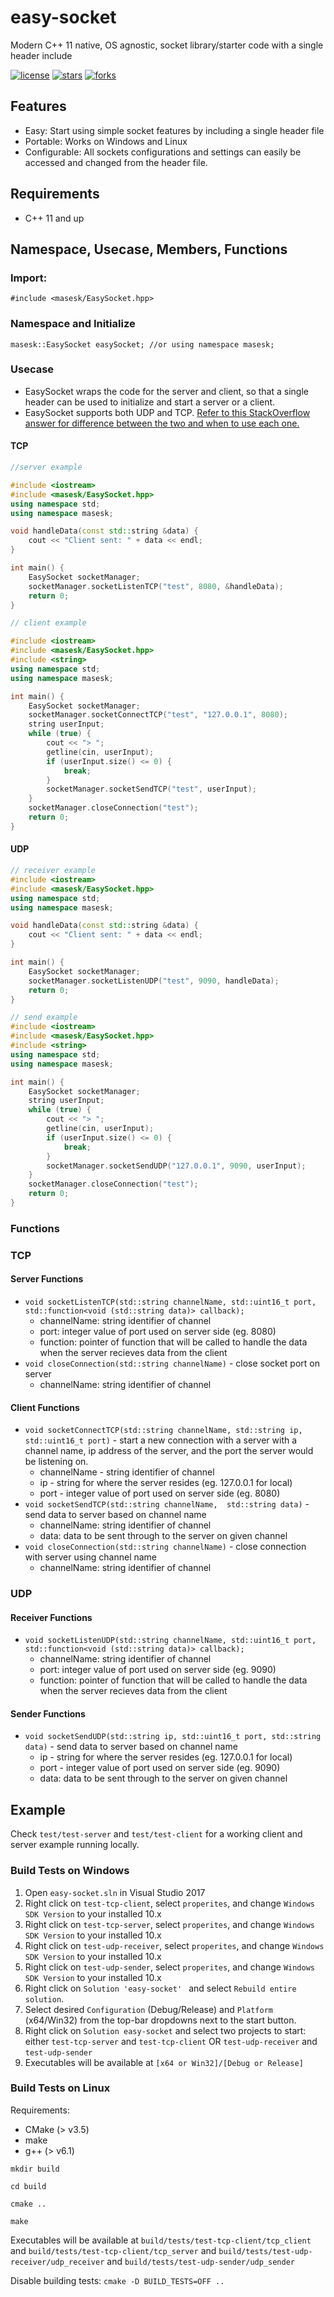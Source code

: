 # easy-socket
Modern C++ 11 native, OS agnostic, socket library/starter code with a single header include

[![license](https://img.shields.io/github/license/masesk/easy-socket.svg)](https://github.com/masesk/easy-socket/blob/master/LICENSE)
[![stars](https://img.shields.io/github/stars/masesk/easy-socket.svg?style=social)](https://github.com/masesk/easy-socket/stargazers)
[![forks](https://img.shields.io/github/forks/masesk/easy-socket?style=social)](https://github.com/masesk/easy-socket/network/members)

## Features
* Easy: Start using simple socket features by including a single header file
* Portable: Works on Windows and Linux
* Configurable: All sockets configurations and settings can easily be accessed and changed from the header file.

## Requirements
* C++ 11 and up

## Namespace, Usecase, Members, Functions

### Import:
```
#include <masesk/EasySocket.hpp>
```

### Namespace and Initialize

```
masesk::EasySocket easySocket; //or using namespace masesk;
```

### Usecase
* EasySocket wraps the code for the server and client, so that a single header can be used to initialize and start a server or a client.
* EasySocket supports both UDP and TCP. [Refer to this StackOverflow answer for difference between the two and when to use each one.](https://stackoverflow.com/questions/1099672/when-is-it-appropriate-to-use-udp-instead-of-tcp#answer-1099734)
#### TCP
```cpp
//server example 

#include <iostream>
#include <masesk/EasySocket.hpp>
using namespace std;
using namespace masesk;

void handleData(const std::string &data) {
	cout << "Client sent: " + data << endl;
}

int main() {
	EasySocket socketManager;
	socketManager.socketListenTCP("test", 8080, &handleData);
	return 0;
}
```

```cpp
// client example

#include <iostream>
#include <masesk/EasySocket.hpp>
#include <string>
using namespace std;
using namespace masesk;

int main() {
	EasySocket socketManager;
	socketManager.socketConnectTCP("test", "127.0.0.1", 8080);
	string userInput;
	while (true) {
		cout << "> ";
		getline(cin, userInput);
		if (userInput.size() <= 0) {
			break;
		}
		socketManager.socketSendTCP("test", userInput);
	}
	socketManager.closeConnection("test");
	return 0;
}
```

#### UDP

```cpp
// receiver example
#include <iostream>
#include <masesk/EasySocket.hpp>
using namespace std;
using namespace masesk;

void handleData(const std::string &data) {
	cout << "Client sent: " + data << endl;
}

int main() {
	EasySocket socketManager;
	socketManager.socketListenUDP("test", 9090, handleData);
	return 0;
}
```

```cpp
// send example
#include <iostream>
#include <masesk/EasySocket.hpp>
#include <string>
using namespace std;
using namespace masesk;

int main() {
	EasySocket socketManager;
	string userInput;
	while (true) {
		cout << "> ";
		getline(cin, userInput);
		if (userInput.size() <= 0) {
			break;
		}
		socketManager.socketSendUDP("127.0.0.1", 9090, userInput);
	}
	socketManager.closeConnection("test");
	return 0;
}
```

### Functions

### TCP

#### Server Functions

* `void socketListenTCP(std::string channelName, std::uint16_t port, std::function<void (std::string data)> callback);` 
    * channelName: string identifier of channel
    * port: integer value of port used on server side (eg. 8080)
    * function: pointer of function that will be called to handle the data when the server recieves data from the client
* `void closeConnection(std::string channelName)`  - close socket port on server
    * channelName: string identifier of channel


#### Client Functions

* `void socketConnectTCP(std::string channelName, std::string ip, std::uint16_t port)` - start a new connection with a server with a channel name, ip address of the server, and the port the server would be listening on.
    * channelName - string identifier of channel
    * ip - string for where the server resides (eg. 127.0.0.1 for local)
    * port - integer value of port used on server side (eg. 8080)
* `void socketSendTCP(std::string channelName,  std::string data)` - send data to server based on channel name
    * channelName: string identifier of channel
    * data: data to be sent through to the server on given channel
* `void closeConnection(std::string channelName)`  - close connection with server using channel name
    * channelName: string identifier of channel


### UDP

#### Receiver Functions

* `void socketListenUDP(std::string channelName, std::uint16_t port, std::function<void (std::string data)> callback);` 
    * channelName: string identifier of channel
    * port: integer value of port used on server side (eg. 9090)
    * function: pointer of function that will be called to handle the data when the server recieves data from the client

#### Sender Functions
* `void socketSendUDP(std::string ip, std::uint16_t port, std::string data)` - send data to server based on channel name
    * ip - string for where the server resides (eg. 127.0.0.1 for local)
    * port - integer value of port used on server side (eg. 9090)
    * data: data to be sent through to the server on given channel

## Example
Check `test/test-server` and `test/test-client` for a working client and server example running locally.

### Build Tests on Windows
1. Open `easy-socket.sln` in Visual Studio 2017
2. Right click on `test-tcp-client`, select `properites`, and change `Windows SDK Version` to your installed 10.x
3. Right click on `test-tcp-server`, select `properites`, and change `Windows SDK Version` to your installed 10.x
4. Right click on `test-udp-receiver`, select `properites`, and change `Windows SDK Version` to your installed 10.x
5. Right click on `test-udp-sender`, select `properites`, and change `Windows SDK Version` to your installed 10.x
6. Right click on ```Solution 'easy-socket' ``` and select `Rebuild entire solution`.
7. Select desired `Configuration` (Debug/Release) and `Platform` (x64/Win32) from the top-bar dropdowns next to the start button.
8. Right click on `Solution easy-socket` and select two projects to start: either `test-tcp-server` and `test-tcp-client` OR `test-udp-receiver` and `test-udp-sender`
9. Executables will be available at `[x64 or Win32]/[Debug or Release]`

### Build Tests on Linux

Requirements: 
* CMake (> v3.5)
* make
* g++ (> v6.1)

```
mkdir build
```
```
cd build
```
```
cmake ..
```
```
make
```

Executables will be available at `build/tests/test-tcp-client/tcp_client` and `build/tests/test-tcp-client/tcp_server` and `build/tests/test-udp-receiver/udp_receiver` and `build/tests/test-udp-sender/udp_sender`

Disable building tests: `cmake -D BUILD_TESTS=OFF ..`
